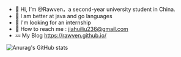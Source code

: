<!--Introduction -->
<br>

<!-- Your badges -->
<!--START_SECTION:waka-->
- 🫡 Hi, I’m @Rawven，a second-year university student in China.
- 🌱 I am better at java and go languages
- 🤔 I'm looking for an internship
- 🥳 How to reach me :  jiahuiliu236@gmail.com
- 💤 My Blog https://rawven.github.io/
  
![Anurag's GitHub stats](https://github-readme-stats.vercel.app/api?username=Rawven&show_icons=true&theme=tokyonight)
<!--END_SECTION:waka-->


<!--
**UWEPPPP/UWEPPPP** is a ✨ _special_ ✨ repository because its `README.md` (this file) appears on your GitHub profile.

Here are some ideas to get you started:

- 🔭 I’m currently working on ...
- 🌱 I’m currently learning ...
- 👯 I’m looking to collaborate on ...
- 🤔 I’m looking for help with ...
- 💬 Ask me about ...
- 📫 How to reach me: ...
- 😄 Pronouns: ...
- ⚡ Fun fact: ...
-->

